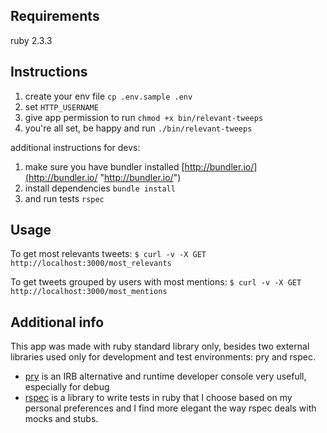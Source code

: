 **Requirements**
---
ruby 2.3.3

**Instructions**
---
1. create your env file `cp .env.sample .env`
2. set `HTTP_USERNAME`
3. give app permission to run `chmod +x bin/relevant-tweeps`
4. you're all set, be happy and run `./bin/relevant-tweeps`

additional instructions for devs:
1. make sure you have bundler installed [http://bundler.io/](http://bundler.io/ "http://bundler.io/")
2. install dependencies `bundle install`
3. and run tests `rspec`

**Usage**
---
To get most relevants tweets:
`$ curl -v -X GET http://localhost:3000/most_relevants`

To get tweets grouped by users with most mentions:
`$ curl -v -X GET http://localhost:3000/most_mentions`

**Additional info**
---
This app was made with ruby standard library only, besides two external libraries used only for development and test environments: pry and rspec.
- [pry](https://github.com/pry/pry "pry") is an IRB alternative and runtime developer console very usefull, especially for debug
- [rspec](https://github.com/rspec/rspec "rspec") is a library to write tests in ruby that I choose based on my personal preferences and I find more elegant the way rspec deals with mocks and stubs.
